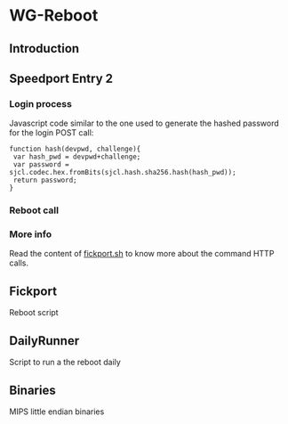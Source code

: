 # WG-Reboot
## Introduction

## Speedport Entry 2
### Login process
Javascript code similar to the one used to generate the hashed password for the login POST call:
````
function hash(devpwd, challenge){
 var hash_pwd = devpwd+challenge;
 var password = sjcl.codec.hex.fromBits(sjcl.hash.sha256.hash(hash_pwd));
 return password;
}
````
### Reboot call

### More info
Read the content of [fickport.sh](fickport.sh) to know more about the command HTTP calls.

## Fickport
Reboot script

## DailyRunner
Script to run a the reboot daily

## Binaries
MIPS little endian binaries
